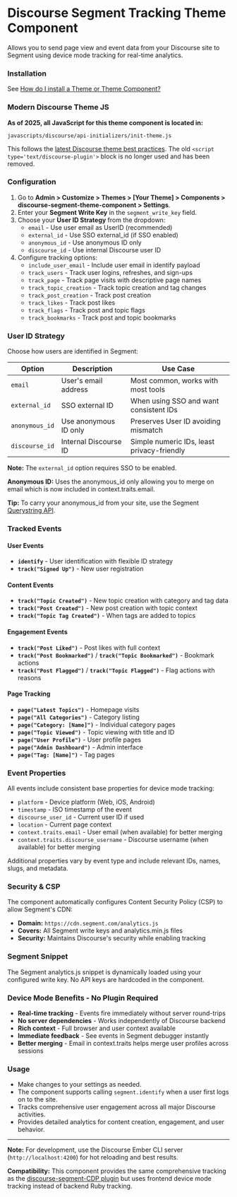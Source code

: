 # Discourse Segment Tracking Theme Component

Allows you to send page view and event data from your Discourse site to Segment using device mode tracking for real-time analytics.

### Installation

See [How do I install a Theme or Theme Component?](https://meta.discourse.org/t/how-do-i-install-a-theme-or-theme-component/63682)

### Modern Discourse Theme JS

**As of 2025, all JavaScript for this theme component is located in:**
```
javascripts/discourse/api-initializers/init-theme.js
```
This follows the [latest Discourse theme best practices](https://meta.discourse.org/t/modernizing-inline-script-tags-for-templates-js-api/366482). The old `<script type='text/discourse-plugin'>` block is no longer used and has been removed.

### Configuration

1. Go to **Admin > Customize > Themes > [Your Theme] > Components > discourse-segment-theme-component > Settings**.
2. Enter your **Segment Write Key** in the `segment_write_key` field.
3. Choose your **User ID Strategy** from the dropdown:
   - `email` - Use user email as UserID (recommended)
   - `external_id` - Use SSO external_id (if SSO enabled)
   - `anonymous_id` - Use anonymous ID only
   - `discourse_id` - Use internal Discourse user ID
4. Configure tracking options:
   - `include_user_email` - Include user email in identify payload
   - `track_users` - Track user logins, refreshes, and sign-ups
   - `track_page` - Track page visits with descriptive page names
   - `track_topic_creation` - Track topic creation and tag changes
   - `track_post_creation` - Track post creation
   - `track_likes` - Track post likes
   - `track_flags` - Track post and topic flags
   - `track_bookmarks` - Track post and topic bookmarks

### User ID Strategy

Choose how users are identified in Segment:

| Option | Description | Use Case |
|--------|-------------|----------|
| `email` | User's email address | Most common, works with most tools |
| `external_id` | SSO external ID | When using SSO and want consistent IDs |
| `anonymous_id` | Use anonymous ID only | Preserves User ID avoiding mismatch |
| `discourse_id` | Internal Discourse ID | Simple numeric IDs, least privacy-friendly |

**Note:** The `external_id` option requires SSO to be enabled. 

**Anonymous ID:** Uses the anonymous_id only allowing you to merge on email which is now included in context.traits.email.

**Tip:** To carry your anonymous_id from your site, use the Segment [Querystring API](https://segment.com/docs/connections/sources/catalog/libraries/website/javascript/querystring/).

### Tracked Events

#### User Events
- **`identify`** - User identification with flexible ID strategy
- **`track("Signed Up")`** - New user registration

#### Content Events
- **`track("Topic Created")`** - New topic creation with category and tag data
- **`track("Post Created")`** - New post creation with topic context
- **`track("Topic Tag Created")`** - When tags are added to topics

#### Engagement Events
- **`track("Post Liked")`** - Post likes with full context
- **`track("Post Bookmarked")`** / **`track("Topic Bookmarked")`** - Bookmark actions
- **`track("Post Flagged")`** / **`track("Topic Flagged")`** - Flag actions with reasons

#### Page Tracking
- **`page("Latest Topics")`** - Homepage visits
- **`page("All Categories")`** - Category listing
- **`page("Category: [Name]")`** - Individual category pages
- **`page("Topic Viewed")`** - Topic viewing with title and ID
- **`page("User Profile")`** - User profile pages
- **`page("Admin Dashboard")`** - Admin interface
- **`page("Tag: [Name]")`** - Tag pages

### Event Properties

All events include consistent base properties for device mode tracking:
- `platform` - Device platform (Web, iOS, Android)
- `timestamp` - ISO timestamp of the event
- `discourse_user_id` - Current user ID if used
- `location` - Current page context
- `context.traits.email` - User email (when available) for better merging
- `context.traits.discourse_username` - Discourse username (when available) for better merging

Additional properties vary by event type and include relevant IDs, names, slugs, and metadata.

### Security & CSP

The component automatically configures Content Security Policy (CSP) to allow Segment's CDN:
- **Domain:** `https://cdn.segment.com/analytics.js`
- **Covers:** All Segment write keys and analytics.min.js files
- **Security:** Maintains Discourse's security while enabling tracking

### Segment Snippet

The Segment analytics.js snippet is dynamically loaded using your configured write key. No API keys are hardcoded in the component.

### Device Mode Benefits - No Plugin Required

- **Real-time tracking** - Events fire immediately without server round-trips
- **No server dependencies** - Works independently of Discourse backend
- **Rich context** - Full browser and user context available
- **Immediate feedback** - See events in Segment debugger instantly
- **Better merging** - Email in context.traits helps merge user profiles across sessions

### Usage

- Make changes to your settings as needed.
- The component supports calling `segment.identify` when a user first logs on to the site.
- Tracks comprehensive user engagement across all major Discourse activities.
- Provides detailed analytics for content creation, engagement, and user behavior.

---

**Note:** For development, use the Discourse Ember CLI server (`http://localhost:4200`) for hot reloading and best results.

**Compatibility:** This component provides the same comprehensive tracking as the [discourse-segment-CDP plugin](https://github.com/islegendary/discourse-segment-CDP) but uses frontend device mode tracking instead of backend Ruby tracking.
